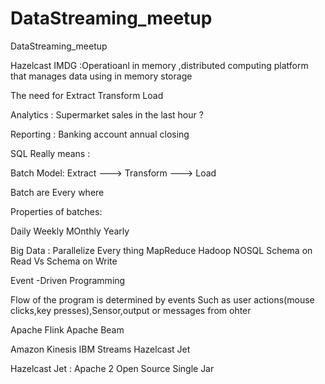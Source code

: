 # DataStreaming_meetup
DataStreaming_meetup


Hazelcast IMDG :Operatioanl in memory ,distributed computing platform that manages data using in memory storage 

The need for Extract Transform Load 

Analytics :
    Supermarket sales in the last hour ?

Reporting :
   Banking account annual closing 
   
   
SQL Really means :
   


Batch Model:
  Extract ---> Transform ---> Load 

Batch are Every where 

Properties of batches:

Daily
Weekly
MOnthly
Yearly


Big Data :
  Parallelize Every thing 
    MapReduce
	Hadoop
  NOSQL 
    Schema on Read Vs Schema on Write 



Event -Driven Programming

Flow of the program is determined by events Such as user actions(mouse clicks,key presses),Sensor,output or messages from ohter 


Apache Flink
Apache Beam

Amazon Kinesis
IBM Streams
Hazelcast Jet

Hazelcast Jet :
Apache 2 Open Source
Single Jar 	
 
